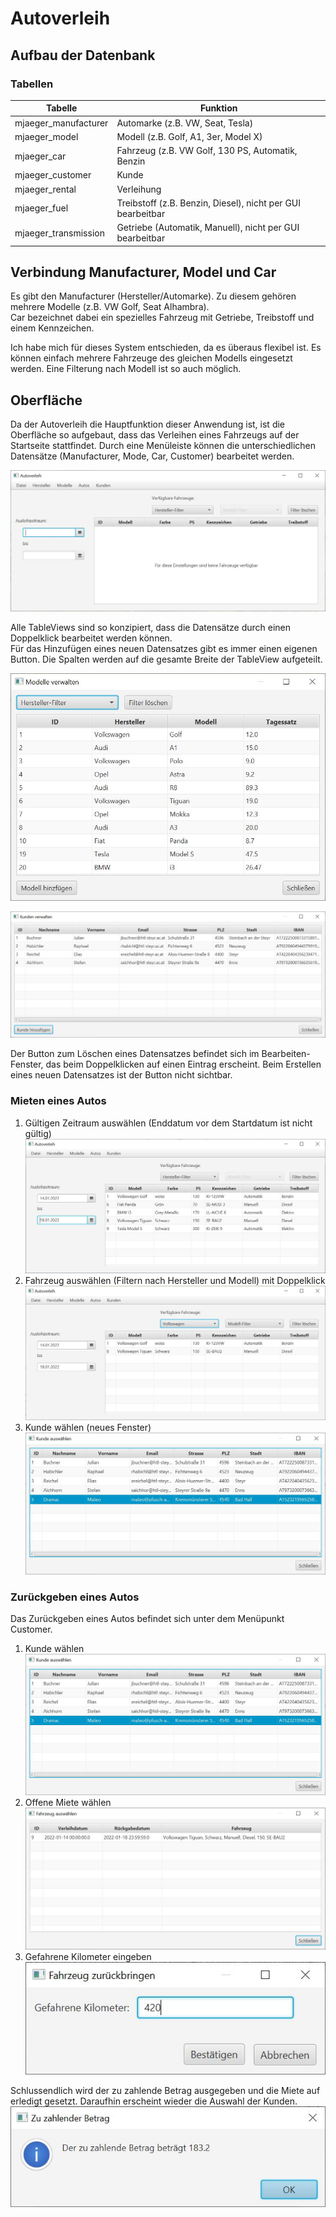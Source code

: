 # Autoverleih

## Aufbau der Datenbank

### Tabellen
| Tabelle              | Funktion                                                    |
|----------------------|-------------------------------------------------------------|
| mjaeger_manufacturer | Automarke (z.B. VW, Seat, Tesla)                            |
| mjaeger_model        | Modell (z.B. Golf, A1, 3er, Model X)                        |
| mjaeger_car          | Fahrzeug (z.B. VW Golf, 130 PS, Automatik, Benzin           |
| mjaeger_customer     | Kunde                                                       |
| mjaeger_rental       | Verleihung                                                  |
| mjaeger_fuel         | Treibstoff (z.B. Benzin, Diesel), nicht per GUI bearbeitbar |
| mjaeger_transmission | Getriebe (Automatik, Manuell), nicht per GUI bearbeitbar    |


## Verbindung Manufacturer, Model und Car
Es gibt den Manufacturer (Hersteller/Automarke). Zu diesem gehören mehrere
Modelle (z.B. VW Golf, Seat Alhambra).   
Car bezeichnet dabei ein spezielles Fahrzeug mit Getriebe, Treibstoff und einem Kennzeichen.

Ich habe mich für dieses System entschieden, da es überaus flexibel ist.
Es können einfach mehrere Fahrzeuge des gleichen Modells eingesetzt werden.
Eine Filterung nach Modell ist so auch möglich.

## Oberfläche
Da der Autoverleih die Hauptfunktion dieser Anwendung ist,
ist die Oberfläche so aufgebaut, 
dass das Verleihen eines Fahrzeugs auf der Startseite stattfindet.
Durch eine Menüleiste können die unterschiedlichen Datensätze 
(Manufacturer, Mode, Car, Customer) bearbeitet werden.

![Startseite leer](images/main_page_blank.JPG)

Alle TableViews sind so konzipiert, dass die Datensätze durch einen Doppelklick bearbeitet werden können.   
Für das Hinzufügen eines neuen Datensatzes gibt es immer einen eigenen Button.
Die Spalten werden auf die gesamte Breite der TableView aufgeteilt.

![Modell-Seite](images/models_page.JPG)

![Kunden-Seite](images/customer_page.JPG)

Der Button zum Löschen eines Datensatzes befindet sich im Bearbeiten-Fenster, das beim Doppelklicken auf
einen Eintrag erscheint. Beim Erstellen eines neuen Datensatzes ist der Button nicht sichtbar.

### Mieten eines Autos

1) Gültigen Zeitraum auswählen (Enddatum vor dem Startdatum ist nicht gültig)   
![Miet-Seite](images/rent_page.JPG)
2) Fahrzeug auswählen (Filtern nach Hersteller und Modell) mit Doppelklick   
![Miet-Seite mit Filter](images/rent_page_filter.JPG)
3) Kunde wählen (neues Fenster)   
![Kunde waehlen](images/select_customer.JPG)

### Zurückgeben eines Autos

Das Zurückgeben eines Autos befindet sich unter dem Menüpunkt Customer.

1) Kunde wählen   
![Kunde waehlen](images/select_customer.JPG)
2) Offene Miete wählen   
![Miete waehlen](images/select_rental.JPG)
3) Gefahrene Kilometer eingeben   
![Gefahrene Kilometer eingeben](images/driven_kilometers.JPG)

Schlussendlich wird der zu zahlende Betrag ausgegeben und die Miete auf erledigt gesetzt.
Daraufhin erscheint wieder die Auswahl der Kunden.   
![zu bezahlende Summe](images/end_sum.JPG)